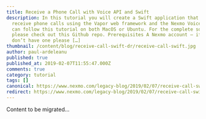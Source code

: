 ```yaml
---
title: Receive a Phone Call with Voice API and Swift
description: In this tutorial you will create a Swift application that can
  receive phone calls using the Vapor web framework and the Nexmo Voice API. You
  can follow this tutorial on both MacOS or Ubuntu. For the complete solution,
  please check out this Github repo. Prerequisites A Nexmo account – if you
  don’t have one please […]
thumbnail: /content/blog/receive-call-swift-dr/receive-call-swift.jpg
author: paul-ardeleanu
published: true
published_at: 2019-02-07T11:55:47.000Z
comments: true
category: tutorial
tags: []
canonical: https://www.nexmo.com/legacy-blog/2019/02/07/receive-call-swift-dr
redirect: https://www.nexmo.com/legacy-blog/2019/02/07/receive-call-swift-dr
---
```


Content to be migrated...

